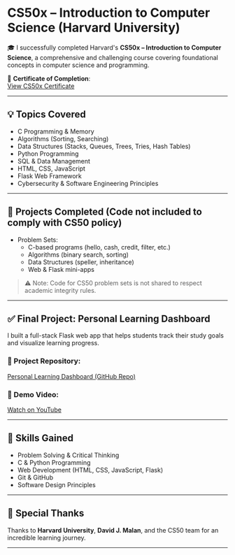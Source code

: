 # CS50x – Introduction to Computer Science (Harvard University)

🎓 I successfully completed Harvard's **CS50x – Introduction to Computer Science**, a comprehensive and challenging course covering foundational concepts in computer science and programming.

📜 **Certificate of Completion**:  
[View CS50x Certificate](https://certificates.cs50.io/5689591c-26fd-4f89-b3ab-d3e1e6cea23e)

---

## 💡 Topics Covered

- C Programming & Memory
- Algorithms (Sorting, Searching)
- Data Structures (Stacks, Queues, Trees, Tries, Hash Tables)
- Python Programming
- SQL & Data Management
- HTML, CSS, JavaScript
- Flask Web Framework
- Cybersecurity & Software Engineering Principles

---

## 🧩 Projects Completed (Code not included to comply with CS50 policy)

- Problem Sets:
  - C-based programs (hello, cash, credit, filter, etc.)
  - Algorithms (binary search, sorting)
  - Data Structures (speller, inheritance)
  - Web & Flask mini-apps

> ⚠️ Note: Code for CS50 problem sets is not shared to respect academic integrity rules.

---

## ✅ Final Project: **Personal Learning Dashboard**

I built a full-stack Flask web app that helps students track their study goals and visualize learning progress.

### 🔗 Project Repository:
[Personal Learning Dashboard (GitHub Repo)](https://github.com/hamzanawazwatoo/CS50x-Final-Project)

### 🎥 Demo Video:
[Watch on YouTube](https://youtu.be/iCaUQidTtBI?si=atY4CDDo2RW8N1UQ)

---

## 🧠 Skills Gained

- Problem Solving & Critical Thinking
- C & Python Programming
- Web Development (HTML, CSS, JavaScript, Flask)
- Git & GitHub
- Software Design Principles

---

## 🙌 Special Thanks

Thanks to **Harvard University**, **David J. Malan**, and the CS50 team for an incredible learning journey.

---
